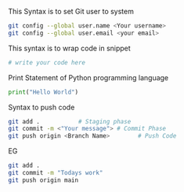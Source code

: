 This Syntax is to set Git user to system 
```bash
git config --global user.name <Your username>
git config --global user.email <your email>
```

This syntax is to wrap code in snippet
```bash
# write your code here
```

Print Statement of Python programming language  
```python
print("Hello World")
```

Syntax to push code
```bash
git add .           # Staging phase
git commit -m <"Your message"> # Commit Phase
git push origin <Branch Name>        # Push Code
```

EG
```bash
git add .
git commit -m "Todays work"
git push origin main
```